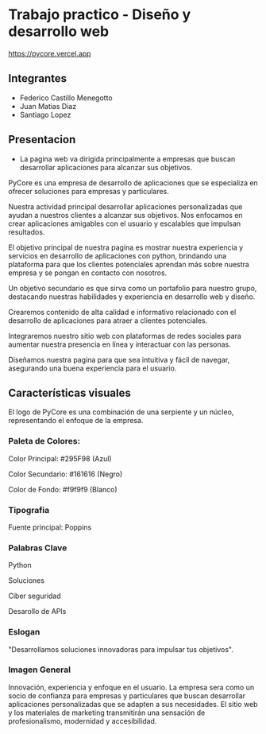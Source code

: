 # Trabajo practico - Diseño y desarrollo web 
https://pycore.vercel.app
## Integrantes

- Federico Castillo Menegotto
- Juan Matias Diaz
- Santiago Lopez

## Presentacion
- La pagina web va dirigida principalmente a empresas que buscan desarrollar aplicaciones para alcanzar sus objetivos.

PyCore es una empresa de desarrollo de aplicaciones que se especializa en ofrecer soluciones para empresas y particulares.

Nuestra actividad principal desarrollar aplicaciones personalizadas que ayudan a nuestros clientes a alcanzar sus objetivos. Nos enfocamos en crear aplicaciones amigables con el usuario y escalables que impulsan resultados.

El objetivo principal de nuestra pagina es mostrar nuestra experiencia y servicios en desarrollo de aplicaciones con python, brindando una plataforma para que los clientes potenciales aprendan más sobre nuestra empresa y se pongan en contacto con nosotros.

Un objetivo secundario es que sirva como un portafolio para nuestro grupo, destacando nuestras habilidades y experiencia en desarrollo web y diseño.

Crearemos contenido de alta calidad e informativo relacionado con el desarrollo de aplicaciones para atraer a clientes potenciales.

Integraremos nuestro sitio web con plataformas de redes sociales para aumentar nuestra presencia en línea y interactuar con las personas.

Diseñamos nuestra pagina para que sea intuitiva y fácil de navegar, asegurando una buena experiencia para el usuario.

## Características visuales
El logo de PyCore es una combinación de una serpiente y un núcleo, representando el enfoque de la empresa.

### Paleta de Colores:

Color Principal: #295F98 (Azul)

Color Secundario: #161616 (Negro)

Color de Fondo: #f9f9f9 (Blanco)

### Tipografia

Fuente principal: Poppins

### Palabras Clave

Python

Soluciones

Ciber seguridad

Desarollo de APIs

### Eslogan

"Desarrollamos soluciones innovadoras para impulsar tus objetivos".

### Imagen General 

Innovación, experiencia y enfoque en el usuario. La empresa sera como un socio de confianza para empresas y particulares que buscan desarrollar aplicaciones personalizadas que se adapten a sus necesidades. El sitio web y los materiales de marketing transmitirán una sensación de profesionalismo, modernidad y accesibilidad.
